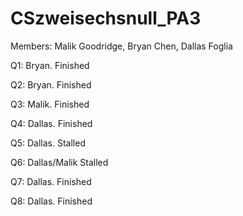 # CSzweisechsnull_PA3
Members: Malik Goodridge, Bryan Chen, Dallas Foglia

Q1: Bryan. Finished

Q2: Bryan. Finished

Q3: Malik. Finished

Q4: Dallas. Finished

Q5: Dallas. Stalled

Q6: Dallas/Malik Stalled

Q7: Dallas. Finished

Q8: Dallas. Finished



